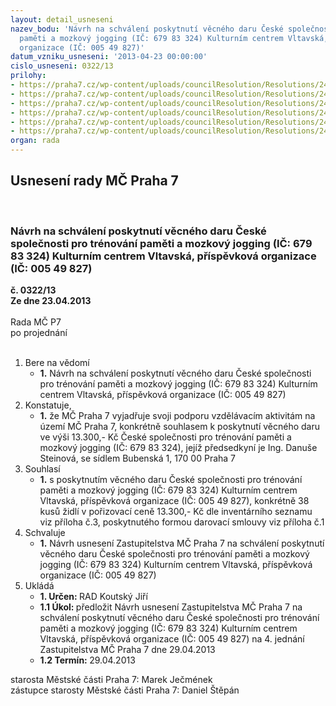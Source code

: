 ```yaml
---
layout: detail_usneseni
nazev_bodu: 'Návrh na schválení poskytnutí věcného daru České společnosti pro trénování
  paměti a mozkový jogging (IČ: 679 83 324) Kulturním centrem Vltavská, příspěvková
  organizace (IČ: 005 49 827)'
datum_vzniku_usneseni: '2013-04-23 00:00:00'
cislo_usneseni: 0322/13
prilohy:
- https://praha7.cz/wp-content/uploads/councilResolution/Resolutions/24059/22-13-s_kc_vltavska_cstpmj_darovaci_smlouva_zidle.doc
- https://praha7.cz/wp-content/uploads/councilResolution/Resolutions/24059/22-13-%c5%be%c3%a1dost_steinov%c3%a1.pdf
- https://praha7.cz/wp-content/uploads/councilResolution/Resolutions/24059/22-13-invent%c3%a1rn%c3%ad_seznam_kcv_ze_dne_05.04.2013.pdf
- https://praha7.cz/wp-content/uploads/councilResolution/Resolutions/24059/22-13-mvcr_vypis_z_registru.pdf
- https://praha7.cz/wp-content/uploads/councilResolution/Resolutions/24059/22-13-or_kc_vltavska.pdf
- https://praha7.cz/wp-content/uploads/councilResolution/Resolutions/24059/22-13-n%c3%a1vrh_usnesen%c3%ad_zm%c4%8d_na_%c4%8d__4_dne_29_04_2013_-_dar_%c4%8dstpmj.doc
organ: rada
---
```

<div id="ucUsn_pList" class="usn">
	<span><h2>Usnesení rady MČ Praha 7 </h2>
<br></span><div class="standBody">
<span><h3>Návrh na schválení poskytnutí věcného daru České společnosti pro trénování paměti a mozkový jogging (IČ: 679 83 324) Kulturním centrem Vltavská, příspěvková organizace (IČ: 005 49 827)</h3></span><div class="center">
		<strong>č. 0322/13</strong><br>
	</div>
<div class="center">
		<strong>Ze dne 23.04.2013</strong><br><br>
	</div>Rada MČ P7<br> po projednání<br><br><ol>
<li>Bere na vědomí<ul><li>
<strong>1.</strong> Návrh na schválení poskytnutí věcného daru České společnosti pro trénování paměti a mozkový jogging (IČ: 679 83 324) Kulturním centrem Vltavská, příspěvková organizace (IČ: 005 49 827)</li></ul>
</li>
<li>Konstatuje,<ul><li>
<strong>1.</strong> že MČ Praha 7 vyjadřuje svoji podporu vzdělávacím aktivitám na území MČ Praha 7, konkrétně souhlasem k poskytnutí věcného daru ve výši 13.300,- Kč České společnosti pro trénování paměti a mozkový jogging (IČ: 679 83 324), jejíž předsedkyní je Ing. Danuše Steinová, se sídlem Bubenská 1, 170 00 Praha 7</li></ul>
</li>
<li>Souhlasí<ul><li>
<strong>1.</strong> s poskytnutím věcného daru České společnosti pro trénování paměti a mozkový jogging (IČ: 679 83 324) Kulturním centrem Vltavská, příspěvková organizace  (IČ: 005 49 827), konkrétně 38 kusů židlí v pořizovací ceně 13.300,- Kč dle inventárního seznamu viz příloha č.3,  poskytnutého formou darovací smlouvy viz příloha č.1</li></ul>
</li>
<li>Schvaluje<ul><li>
<strong>1.</strong> Návrh usnesení Zastupitelstva MČ Praha 7 na schválení poskytnutí věcného daru České společnosti pro trénování paměti a mozkový jogging (IČ: 679 83 324) Kulturním centrem Vltavská, příspěvková organizace (IČ: 005 49 827)</li></ul>
</li>
<li>Ukládá<ul>
<li>
<strong>1. Určen: </strong>RAD Koutský Jiří</li>
<li>
<strong>1.1 Úkol: </strong>předložit Návrh usnesení Zastupitelstva MČ Praha 7 na schválení poskytnutí věcného daru České společnosti pro trénování paměti a mozkový jogging (IČ: 679 83 324) Kulturním centrem Vltavská, příspěvková organizace  (IČ: 005 49 827) na 4. jednání Zastupitelstva MČ Praha 7 dne 29.04.2013</li>
<li>
<strong>1.2 Termín: </strong>29.04.2013</li>
</ul>
</li>
</ol>starosta Městské části Praha 7: Marek Ječmének<br>zástupce starosty Městské části Praha 7: Daniel Štěpán 
</div>
</div>